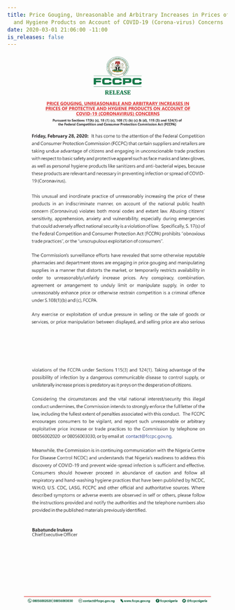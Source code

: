 ```yaml
---
title: Price Gouging, Unreasonable and Arbitrary Increases in Prices of Protective
  and Hygiene Products on Account of COVID-19 (Corona-virus) Concerns
date: 2020-03-01 21:06:00 -11:00
is_releases: false
---
```


![press reslease 1.jpg](/uploads/press%20reslease%201.jpg)
![press reslease 2.jpg](/uploads/press%20reslease%202.jpg)